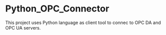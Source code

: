 # Python_OPC_Connector
This project uses Python language as client tool to connec to OPC DA and OPC UA servers.
